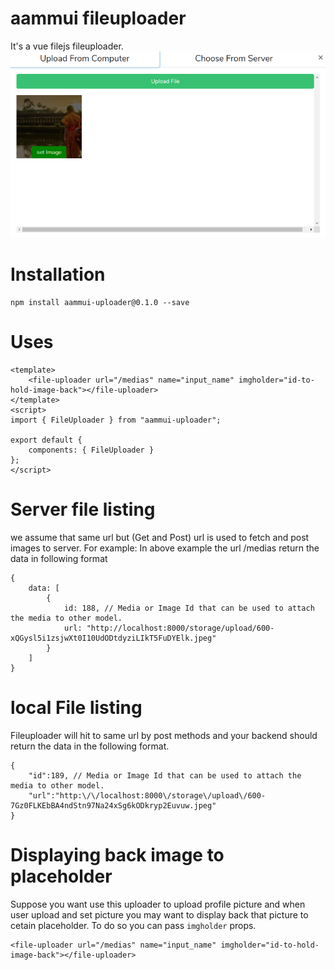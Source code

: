 # aammui fileuploader
It's a vue filejs fileuploader.
![ScreenShot](https://raw.githubusercontent.com/bedus-creation/AammuiUploader/master/docs/screenshot.png)

# Installation
```
npm install aammui-uploader@0.1.0 --save
```
# Uses
```
<template>
    <file-uploader url="/medias" name="input_name" imgholder="id-to-hold-image-back"></file-uploader>
</template>
<script>
import { FileUploader } from "aammui-uploader";

export default {
    components: { FileUploader }
};
</script>
```
# Server file listing
we assume that same url but (Get and Post) url is used to fetch and post images to server.
For example: In above example the url /medias return the data in following format
```
{
    data: [
        {
            id: 188, // Media or Image Id that can be used to attach the media to other model.
            url: "http://localhost:8000/storage/upload/600-xQGysl5i1zsjwXt0I10UdODtdyziLIkT5FuDYElk.jpeg"
        }
    ]
}
```
# local File listing
Fileuploader will hit to same url by post methods and your backend should return the data in the 
following format.
```
{
    "id":189, // Media or Image Id that can be used to attach the media to other model.
    "url":"http:\/\/localhost:8000\/storage\/upload\/600-7Gz0FLKEbBA4ndStn97Na24xSg6kODkryp2Euvuw.jpeg"
}
```
# Displaying back image to placeholder
Suppose you want use this uploader to upload profile picture and when user upload and set picture you may want to display back that picture to cetain placeholder. To do so you can pass `imgholder` props.
```
<file-uploader url="/medias" name="input_name" imgholder="id-to-hold-image-back"></file-uploader>
```

